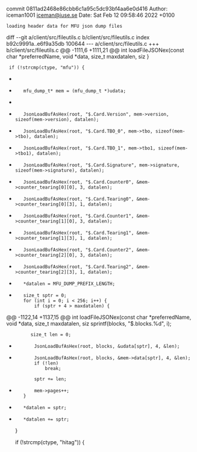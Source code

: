 commit 0811ad2468e86cbb6c1a95c5dc93bf4aa6e0d416
Author: iceman1001 <iceman@iuse.se>
Date:   Sat Feb 12 09:58:46 2022 +0100

    loading header data for MFU json dump files

diff --git a/client/src/fileutils.c b/client/src/fileutils.c
index b92c9991a..e6f9a35db 100644
--- a/client/src/fileutils.c
+++ b/client/src/fileutils.c
@@ -1111,6 +1111,21 @@ int loadFileJSONex(const char *preferredName, void *data, size_t maxdatalen, siz
     }
 
     if (!strcmp(ctype, "mfu")) {
+
+        mfu_dump_t* mem = (mfu_dump_t *)udata;
+
+        JsonLoadBufAsHex(root, "$.Card.Version", mem->version, sizeof(mem->version), datalen);
+        JsonLoadBufAsHex(root, "$.Card.TBO_0", mem->tbo, sizeof(mem->tbo), datalen);
+        JsonLoadBufAsHex(root, "$.Card.TBO_1", mem->tbo1, sizeof(mem->tbo1), datalen);
+        JsonLoadBufAsHex(root, "$.Card.Signature", mem->signature, sizeof(mem->signature), datalen);
+        JsonLoadBufAsHex(root, "$.Card.Counter0", &mem->counter_tearing[0][0], 3, datalen);
+        JsonLoadBufAsHex(root, "$.Card.Tearing0", &mem->counter_tearing[0][3], 1, datalen);
+        JsonLoadBufAsHex(root, "$.Card.Counter1", &mem->counter_tearing[1][0], 3, datalen);
+        JsonLoadBufAsHex(root, "$.Card.Tearing1", &mem->counter_tearing[1][3], 1, datalen);
+        JsonLoadBufAsHex(root, "$.Card.Counter2", &mem->counter_tearing[2][0], 3, datalen);
+        JsonLoadBufAsHex(root, "$.Card.Tearing2", &mem->counter_tearing[2][3], 1, datalen);
+        *datalen = MFU_DUMP_PREFIX_LENGTH;        
+
         size_t sptr = 0;
         for (int i = 0; i < 256; i++) {
             if (sptr + 4 > maxdatalen) {
@@ -1122,14 +1137,15 @@ int loadFileJSONex(const char *preferredName, void *data, size_t maxdatalen, siz
             sprintf(blocks, "$.blocks.%d", i);
 
             size_t len = 0;
-            JsonLoadBufAsHex(root, blocks, &udata[sptr], 4, &len);
+            JsonLoadBufAsHex(root, blocks, &mem->data[sptr], 4, &len);
             if (!len)
                 break;
 
             sptr += len;
+            mem->pages++;
         }
 
-        *datalen = sptr;
+        *datalen += sptr;
     }
 
     if (!strcmp(ctype, "hitag")) {
